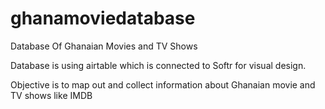 # ghanamoviedatabase
Database Of Ghanaian Movies and TV Shows

Database is using airtable which is connected to Softr for visual design.

Objective is to map out and collect information about Ghanaian movie and TV shows like IMDB
